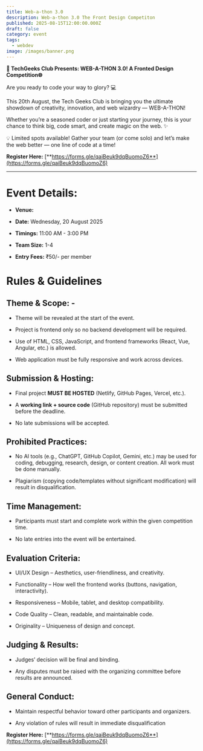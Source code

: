 ```yaml
---
title: Web-a-thon 3.0
description: Web-a-thon 3.0 The Front Design Competiton
published: 2025-08-15T12:00:00.000Z
draft: false
category: event
tags:
  - webdev
image: /images/banner.png
---
```

**🚀 TechGeeks Club Presents: WEB-A-THON 3.0! A Fronted Design Competition🌐**

Are you ready to code your way to glory? 💻

This 20th August, the Tech Geeks Club is bringing you the ultimate showdown of creativity, innovation, and web wizardry — WEB-A-THON!

Whether you’re a seasoned coder or just starting your journey, this is your chance to think big, code smart, and create magic on the web. ✨

💡 Limited spots available! Gather your team (or come solo) and let’s make the web better — one line of code at a time!

**Register Here:** [**https://forms.gle/qaiBeuk9dqBuomoZ6**](https://forms.gle/qaiBeuk9dqBuomoZ6)

* * *

# Event Details:

*   **Venue:**
    
*   **Date:** Wednesday, 20 August 2025
    
*   **Timings:** 11:00 AM - 3:00 PM
    
*   **Team Size:** 1-4
    
*   **Entry Fees:** ₹50/- per member
    

# Rules & Guidelines

## Theme & Scope: -

*   Theme will be revealed at the start of the event.
    
*   Project is frontend only so no backend development will be required.
    
*   Use of HTML, CSS, JavaScript, and frontend frameworks (React, Vue, Angular, etc.) is allowed.
    
*   Web application must be fully responsive and work across devices.
    

## Submission & Hosting:

*   Final project **MUST BE HOSTED** (Netlify, GitHub Pages, Vercel, etc.).
    
*   A **working link + source code** (GitHub repository) must be submitted before the deadline.
    
*   No late submissions will be accepted.
    

## Prohibited Practices:

*   No AI tools (e.g., ChatGPT, GitHub Copilot, Gemini, etc.) may be used for coding, debugging, research, design, or content creation. All work must be done manually.
    
*   Plagiarism (copying code/templates without significant modification) will result in disqualification.
    

## Time Management:

*   Participants must start and complete work within the given competition time.
    
*   No late entries into the event will be entertained.
    

## Evaluation Criteria:

*   UI/UX Design – Aesthetics, user-friendliness, and creativity.
    
*   Functionality – How well the frontend works (buttons, navigation, interactivity).
    
*   Responsiveness – Mobile, tablet, and desktop compatibility.
    
*   Code Quality – Clean, readable, and maintainable code.
    
*   Originality – Uniqueness of design and concept.
    

## Judging & Results:

*   Judges’ decision will be final and binding.
    
*   Any disputes must be raised with the organizing committee before results are announced.
    

## General Conduct:

*   Maintain respectful behavior toward other participants and organizers.
    
*   Any violation of rules will result in immediate disqualification
    

**Register Here:** [**https://forms.gle/qaiBeuk9dqBuomoZ6**](https://forms.gle/qaiBeuk9dqBuomoZ6)